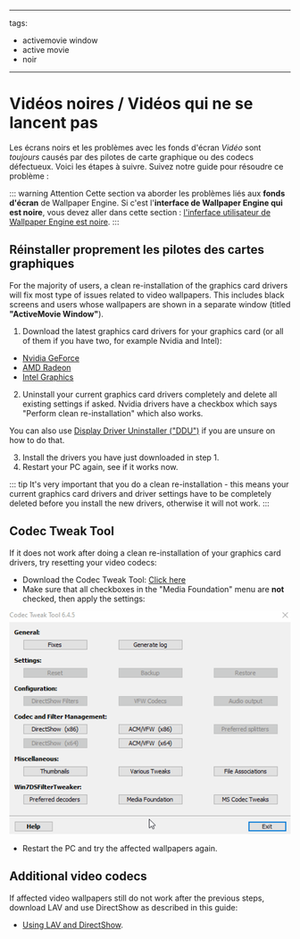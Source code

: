 - - -
tags:
  - activemovie window
  - active movie
  - noir
- - -


# Vidéos noires / Vidéos qui ne se lancent pas

Les écrans noirs et les problèmes avec les fonds d'écran *Vidéo* sont *toujours* causés par des pilotes de carte graphique ou des codecs défectueux. Voici les étapes à suivre. Suivez notre guide pour résoudre ce problème :

::: warning Attention Cette section va aborder les problèmes liés aux **fonds d'écran** de Wallpaper Engine. Si c'est l'**interface de Wallpaper Engine qui est noire**, vous devez aller dans cette section : [l'inferface utilisateur de Wallpaper Engine est noire](/interface/broken.html#wallpaper-engine-interface-is-black). :::

## Réinstaller proprement les pilotes des cartes graphiques

For the majority of users, a clean re-installation of the graphics card drivers will fix most type of issues related to video wallpapers. This includes black screens and users whose wallpapers are shown in a separate window (titled **"ActiveMovie Window"**).

1. Download the latest graphics card drivers for your graphics card (or all of them if you have two, for example Nvidia and Intel):

* [Nvidia GeForce](https://www.nvidia.com/Download/index.aspx)
* [AMD Radeon](https://www.amd.com/support)
* [Intel Graphics](https://downloadcenter.intel.com/product/80939/Graphics-Drivers)

2. Uninstall your current graphics card drivers completely and delete all existing settings if asked. Nvidia drivers have a checkbox which says "Perform clean re-installation" which also works.

You can also use [Display Driver Uninstaller ("DDU")](https://www.guru3d.com/files-details/display-driver-uninstaller-download.html) if you are unsure on how to do that.

3. Install the drivers you have just downloaded in step 1.
4. Restart your PC again, see if it works now.

::: tip It's very important that you do a clean re-installation - this means your current graphics card drivers and driver settings have to be completely deleted before you install the new drivers, otherwise it will not work. :::

## Codec Tweak Tool

If it does not work after doing a clean re-installation of your graphics card drivers, try resetting your video codecs:

* Download the Codec Tweak Tool: [Click here](https://www.codecguide.com/download_other.htm)
* Make sure that all checkboxes in the "Media Foundation" menu are **not** checked, then apply the settings:

![Uncheck all options in the Media Foundation options](./codectweak.gif)

* Restart the PC and try the affected wallpapers again.

## Additional video codecs

If affected video wallpapers still do not work after the previous steps, download LAV and use DirectShow as described in this guide:

* [Using LAV and DirectShow](/videos/lav.html).
